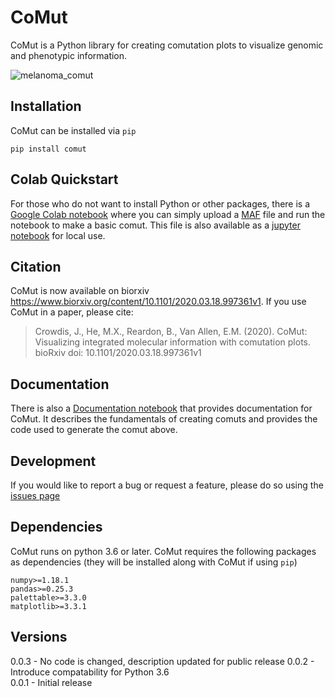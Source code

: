 # CoMut
CoMut is a Python library for creating comutation plots to visualize genomic and phenotypic information.

![melanoma_comut](https://raw.githubusercontent.com/vanallenlab/comut/master/examples/images/melanoma_comut.png)


## Installation

CoMut can be installed via `pip`

`pip install comut`

## Colab Quickstart

For those who do not want to install Python or other packages, there is a [Google Colab notebook](https://colab.research.google.com/github/vanallenlab/comut/blob/master/examples/quickstart.ipynb) where you can simply upload a [MAF](https://software.broadinstitute.org/software/igv/MutationAnnotationFormat) file and run the notebook to make a basic comut. This file is also available as a [jupyter notebook](https://github.com/vanallenlab/comut/blob/master/examples/quickstart.ipynb) for local use. 

## Citation 

CoMut is now available on biorxiv https://www.biorxiv.org/content/10.1101/2020.03.18.997361v1. If you use CoMut in a paper, please cite:
> Crowdis, J., He, M.X., Reardon, B., Van Allen, E.M. (2020). CoMut: Visualizing integrated molecular information with comutation plots. bioRxiv doi: 10.1101/2020.03.18.997361v1

## Documentation

There is also a [Documentation notebook](https://github.com/vanallenlab/comut/blob/master/examples/documentation.ipynb) that provides documentation for CoMut. It describes the fundamentals of creating comuts and provides the code used to generate the comut above.

## Development

If you would like to report a bug or request a feature, please do so using the [issues page](https://github.com/vanallenlab/comut/issues)

## Dependencies

CoMut runs on python 3.6 or later. CoMut requires the following packages as dependencies (they will be installed along with CoMut if using `pip`)

```
numpy>=1.18.1
pandas>=0.25.3
palettable>=3.3.0
matplotlib>=3.3.1
```

## Versions

0.0.3 - No code is changed, description updated for public release
0.0.2 - Introduce compatability for Python 3.6  
0.0.1 - Initial release